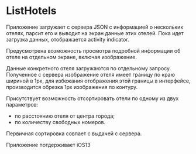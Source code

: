 # ListHotels

Приложение загружает с сервера JSON с информацией о нескольких отелях, парсит его и выводит на экран данные этих отелей.
Пока идет загрузка данных, отображается activity indicator.

Предусмотрена возможность просмотра подробной информации об отеле на отдельном экране, включая изображение.

Данные конкретного отеля загружаются по отдельному запросу.
Полученное с сервера изображение отеля имеет границу по краю шириной в 1px, для избежания отображения этой границы в интерфейсе, производится обрезка 1px изображения по контуру.

Присутствует возможность отсортировать отели по одному из двух параметров:
- по расстоянию отеля от центра города;
- по количеству свободных номеров.

Первичная сортировка совпает с выдачей с сервера.

Приложение потдерживает iOS13 

